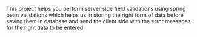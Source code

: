 This project helps you perform server side field validations using spring bean validations which helps us in storing the right form of data before saving them in database and send the client side with the error messages for the right data to be entered.